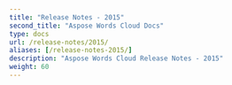 ```yaml
---
title: "Release Notes - 2015"
second_title: "Aspose Words Cloud Docs"
type: docs
url: /release-notes/2015/
aliases: [/release-notes-2015/]
description: "Aspose Words Cloud Release Notes - 2015"
weight: 60
---
```

